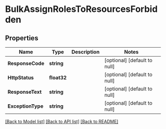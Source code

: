 # BulkAssignRolesToResourcesForbidden

## Properties
Name | Type | Description | Notes
------------ | ------------- | ------------- | -------------
**ResponseCode** | **string** |  | [optional] [default to null]
**HttpStatus** | **float32** |  | [optional] [default to null]
**ResponseText** | **string** |  | [optional] [default to null]
**ExceptionType** | **string** |  | [optional] [default to null]

[[Back to Model list]](../README.md#documentation-for-models) [[Back to API list]](../README.md#documentation-for-api-endpoints) [[Back to README]](../README.md)


